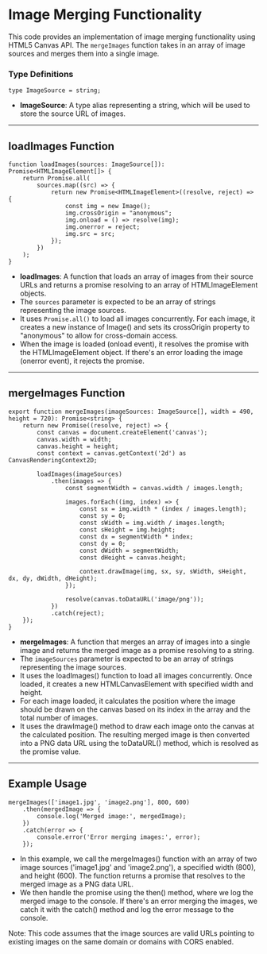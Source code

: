 **Image Merging Functionality**
==========================

This code provides an implementation of image merging functionality using HTML5 Canvas API. The `mergeImages` function takes in an array of image sources and merges them into a single image.

### Type Definitions

```
type ImageSource = string;
```

*   **ImageSource**: A type alias representing a string, which will be used to store the source URL of images.

---

**loadImages Function**
----------------------

```
function loadImages(sources: ImageSource[]): Promise<HTMLImageElement[]> {
    return Promise.all(
        sources.map((src) => {
            return new Promise<HTMLImageElement>((resolve, reject) => {
                const img = new Image();
                img.crossOrigin = "anonymous";
                img.onload = () => resolve(img);
                img.onerror = reject;
                img.src = src;
            });
        })
    );
}
```

*   **loadImages**: A function that loads an array of images from their source URLs and returns a promise resolving to an array of HTMLImageElement objects.
*   The `sources` parameter is expected to be an array of strings representing the image sources.
*   It uses `Promise.all()` to load all images concurrently. For each image, it creates a new instance of Image() and sets its crossOrigin property to "anonymous" to allow for cross-domain access.
*   When the image is loaded (onload event), it resolves the promise with the HTMLImageElement object. If there's an error loading the image (onerror event), it rejects the promise.

---

**mergeImages Function**
----------------------

```
export function mergeImages(imageSources: ImageSource[], width = 490, height = 720): Promise<string> {
    return new Promise((resolve, reject) => {
        const canvas = document.createElement('canvas');
        canvas.width = width;
        canvas.height = height;
        const context = canvas.getContext('2d') as CanvasRenderingContext2D;

        loadImages(imageSources)
            .then(images => {
                const segmentWidth = canvas.width / images.length;

                images.forEach((img, index) => {
                    const sx = img.width * (index / images.length);
                    const sy = 0;
                    const sWidth = img.width / images.length;
                    const sHeight = img.height;
                    const dx = segmentWidth * index;
                    const dy = 0;
                    const dWidth = segmentWidth;
                    const dHeight = canvas.height;

                    context.drawImage(img, sx, sy, sWidth, sHeight, dx, dy, dWidth, dHeight);
                });

                resolve(canvas.toDataURL('image/png'));
            })
            .catch(reject);
    });
}
```

*   **mergeImages**: A function that merges an array of images into a single image and returns the merged image as a promise resolving to a string.
*   The `imageSources` parameter is expected to be an array of strings representing the image sources.
*   It uses the loadImages() function to load all images concurrently. Once loaded, it creates a new HTMLCanvasElement with specified width and height.
*   For each image loaded, it calculates the position where the image should be drawn on the canvas based on its index in the array and the total number of images.
*   It uses the drawImage() method to draw each image onto the canvas at the calculated position. The resulting merged image is then converted into a PNG data URL using the toDataURL() method, which is resolved as the promise value.

---

**Example Usage**
----------------

```
mergeImages(['image1.jpg', 'image2.png'], 800, 600)
    .then(mergedImage => {
        console.log('Merged image:', mergedImage);
    })
    .catch(error => {
        console.error('Error merging images:', error);
    });
```

*   In this example, we call the mergeImages() function with an array of two image sources ('image1.jpg' and 'image2.png'), a specified width (800), and height (600). The function returns a promise that resolves to the merged image as a PNG data URL.
*   We then handle the promise using the then() method, where we log the merged image to the console. If there's an error merging the images, we catch it with the catch() method and log the error message to the console.

Note: This code assumes that the image sources are valid URLs pointing to existing images on the same domain or domains with CORS enabled.